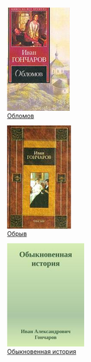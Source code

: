 ![](Обломов.jpg)  
[Обломов](Обломов.md)

![](Обрыв.jpg)  
[Обрыв](Обрыв.md)

![](Обыкновенная%20история.jpg)  
[Обыкновенная история](Обыкновенная%20история.md)
